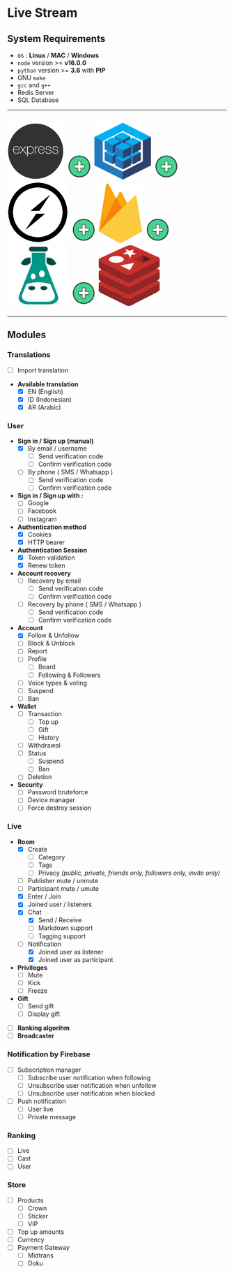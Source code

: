 # Live Stream

## System Requirements

- `OS` : **Linux** / **MAC** / **Windows**
- `node` version >= **v16.0.0**
- `python` version >= **3.6** with **PIP**
- GNU `make`
- `gcc` and `g++`
- Redis Server
- SQL Database

---

## <img src="images/Express.js.png" height="130" width="130"> <img src="images/plus.png" height="60" width="60"> <img src="images/Sequelize.png" height="130" width="130"> <img src="images/plus.png" height="60" width="60"> <img src="images/Socket.IO.png" height="140" width="140"> <img src="images/plus.png" height="60" width="60"> <img src="images/Firebase.png" height="136" width="100"> <img src="images/plus.png" height="60" width="60"> <img src="images/i18next.png" height="140" width="140"> <img src="images/plus.png" height="60" width="60"> <img src="images/redis.png" height="140" width="140">

---

## Modules

### Translations

- [ ] Import translation
- **Available translation**
  - [x] EN (English)
  - [x] ID (Indonesian)
  - [x] AR (Arabic)

### User

- **Sign in / Sign up (manual)**
  - [x] By email / username
    - [ ] Send verification code
    - [ ] Confirm verification code
  - [ ] By phone ( SMS / Whatsapp )
    - [ ] Send verification code
    - [ ] Confirm verification code
- **Sign in / Sign up with :**
  - [ ] Google
  - [ ] Facebook
  - [ ] Instagram
- **Authentication method**
  - [x] Cookies
  - [x] HTTP bearer
- **Authentication Session**
  - [x] Token validation
  - [x] Renew token
- **Account recovery**
  - [ ] Recovery by email
    - [ ] Send verification code
    - [ ] Confirm verification code
  - [ ] Recovery by phone ( SMS / Whatsapp )
    - [ ] Send verification code
    - [ ] Confirm verification code
- **Account**
  - [x] Follow & Unfollow
  - [ ] Block & Unblock
  - [ ] Report
  - [ ] Profile
    - [ ] Board
    - [ ] Following & Followers
  - [ ] Voice types & voting
  - [ ] Suspend
  - [ ] Ban
- **Wallet**
  - [ ] Transaction
    - [ ] Top up
    - [ ] Gift
    - [ ] History
  - [ ] Withdrawal
  - [ ] Status
    - [ ] Suspend
    - [ ] Ban
  - [ ] Deletion
- **Security**
  - [ ] Password bruteforce
  - [ ] Device manager
  - [ ] Force destroy session

### Live

- **Room**
  - [x] Create
    - [ ] Category
    - [ ] Tags
    - [ ] Privacy _(public, private, friends only, followers only, invite only)_
  - [ ] Publisher mute / unmute
  - [ ] Participant mute / umute
  - [x] Enter / Join
  - [x] Joined user / listeners
  - [x] Chat
    - [x] Send / Receive
    - [ ] Markdown support
    - [ ] Tagging support
  - [ ] Notification
    - [x] Joined user as listener
    - [x] Joined user as participant
- **Privileges**
  - [ ] Mute
  - [ ] Kick
  - [ ] Freeze
- **Gift**
  - [ ] Send gift
  - [ ] Display gift
- [ ] **Ranking algorihm**
- [ ] **Broadcaster**

### Notification by Firebase

- [ ] Subscription manager
  - [ ] Subscribe user notification when following
  - [ ] Unsubscribe user notification when unfollow
  - [ ] Unsubscribe user notification when blocked
- [ ] Push notification
  - [ ] User live
  - [ ] Private message

### Ranking

- [ ] Live
- [ ] Cast
- [ ] User

### Store

- [ ] Products
  - [ ] Crown
  - [ ] Sticker
  - [ ] VIP
- [ ] Top up amounts
- [ ] Currency
- [ ] Payment Gateway
  - [ ] Midtrans
  - [ ] Doku
